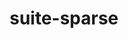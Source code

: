 ---
title: "suite-sparse"
layout: cache
categories: [package, develop-2024-02-25]
meta: {"versions": ["5.10.1", "5.13.0"], "compilers": ["gcc@=11.4.0", "gcc@=9.4.0", "oneapi@=2024.0.0"], "oss": ["ubuntu20.04", "ubuntu22.04"], "platforms": ["linux"], "targets": ["neoverse_v1", "neoverse_v2", "ppc64le", "x86_64_v3"], "stacks": ["e4s", "e4s-neoverse-v2", "e4s-neoverse_v1", "e4s-oneapi", "e4s-power", "root"], "num_specs": 7, "num_specs_by_stack": {"e4s-neoverse_v1": 1, "root": 7, "e4s-power": 1, "e4s": 3, "e4s-neoverse-v2": 1, "e4s-oneapi": 1}}
spec_details: [{"hash": "goxu7mfegdpaim3yevdozkwjc3pgkqhm", "compiler": "gcc@=11.4.0", "versions": ["5.13.0"], "os": "ubuntu20.04", "platform": "linux", "target": "neoverse_v1", "variants": ["build_system=generic", "~cuda", "~graphblas", "~openmp", "+pic"], "stacks": ["e4s-neoverse_v1", "root"], "size": "-", "tarball": "https://binaries.spack.io/develop-2024-02-25/build_cache/linux-ubuntu20.04-neoverse_v1/gcc-11.4.0/suite-sparse-5.13.0/linux-ubuntu20.04-neoverse_v1-gcc-11.4.0-suite-sparse-5.13.0-goxu7mfegdpaim3yevdozkwjc3pgkqhm.spack"}, {"hash": "55db3yxu3ojnmq4wj22a4cvbdssz62qw", "compiler": "gcc@=9.4.0", "versions": ["5.13.0"], "os": "ubuntu20.04", "platform": "linux", "target": "ppc64le", "variants": ["build_system=generic", "~cuda", "~graphblas", "~openmp", "+pic"], "stacks": ["e4s-power", "root"], "size": "-", "tarball": "https://binaries.spack.io/develop-2024-02-25/build_cache/linux-ubuntu20.04-ppc64le/gcc-9.4.0/suite-sparse-5.13.0/linux-ubuntu20.04-ppc64le-gcc-9.4.0-suite-sparse-5.13.0-55db3yxu3ojnmq4wj22a4cvbdssz62qw.spack"}, {"hash": "4xbz5o6rcta6ir52bcvpm35xcnboptaw", "compiler": "gcc@=11.4.0", "versions": ["5.13.0"], "os": "ubuntu20.04", "platform": "linux", "target": "x86_64_v3", "variants": ["build_system=generic", "~cuda", "~graphblas", "~openmp", "+pic"], "stacks": ["e4s", "root"], "size": "-", "tarball": "https://binaries.spack.io/develop-2024-02-25/build_cache/linux-ubuntu20.04-x86_64_v3/gcc-11.4.0/suite-sparse-5.13.0/linux-ubuntu20.04-x86_64_v3-gcc-11.4.0-suite-sparse-5.13.0-4xbz5o6rcta6ir52bcvpm35xcnboptaw.spack"}, {"hash": "umggudwsnd6fnlpkyo2hwjug35dh6dqq", "compiler": "gcc@=11.4.0", "versions": ["5.10.1"], "os": "ubuntu20.04", "platform": "linux", "target": "x86_64_v3", "variants": ["build_system=generic", "~cuda", "~graphblas", "~openmp", "+pic", "~tbb"], "stacks": ["e4s", "root"], "size": "-", "tarball": "https://binaries.spack.io/develop-2024-02-25/build_cache/linux-ubuntu20.04-x86_64_v3/gcc-11.4.0/suite-sparse-5.10.1/linux-ubuntu20.04-x86_64_v3-gcc-11.4.0-suite-sparse-5.10.1-umggudwsnd6fnlpkyo2hwjug35dh6dqq.spack"}, {"hash": "vlrg43m6cj2fefnd5ebtornt6hfw75dr", "compiler": "gcc@=11.4.0", "versions": ["5.13.0"], "os": "ubuntu20.04", "platform": "linux", "target": "x86_64_v3", "variants": ["build_system=generic", "~cuda", "~graphblas", "~openmp", "+pic"], "stacks": ["e4s", "root"], "size": "-", "tarball": "https://binaries.spack.io/develop-2024-02-25/build_cache/linux-ubuntu20.04-x86_64_v3/gcc-11.4.0/suite-sparse-5.13.0/linux-ubuntu20.04-x86_64_v3-gcc-11.4.0-suite-sparse-5.13.0-vlrg43m6cj2fefnd5ebtornt6hfw75dr.spack"}, {"hash": "vvf4udak5ciikea6hvflpfnqfps3vg4p", "compiler": "gcc@=11.4.0", "versions": ["5.13.0"], "os": "ubuntu22.04", "platform": "linux", "target": "neoverse_v2", "variants": ["build_system=generic", "~cuda", "~graphblas", "~openmp", "+pic"], "stacks": ["root", "e4s-neoverse-v2"], "size": "-", "tarball": "https://binaries.spack.io/develop-2024-02-25/build_cache/linux-ubuntu22.04-neoverse_v2/gcc-11.4.0/suite-sparse-5.13.0/linux-ubuntu22.04-neoverse_v2-gcc-11.4.0-suite-sparse-5.13.0-vvf4udak5ciikea6hvflpfnqfps3vg4p.spack"}, {"hash": "lptmwfgkxwmsyikmjy4gs4cekughyiki", "compiler": "oneapi@=2024.0.0", "versions": ["5.13.0"], "os": "ubuntu22.04", "platform": "linux", "target": "x86_64_v3", "variants": ["build_system=generic", "~cuda", "~graphblas", "~openmp", "+pic"], "stacks": ["e4s-oneapi", "root"], "size": "-", "tarball": "https://binaries.spack.io/develop-2024-02-25/build_cache/linux-ubuntu22.04-x86_64_v3/oneapi-2024.0.0/suite-sparse-5.13.0/linux-ubuntu22.04-x86_64_v3-oneapi-2024.0.0-suite-sparse-5.13.0-lptmwfgkxwmsyikmjy4gs4cekughyiki.spack"}]
---